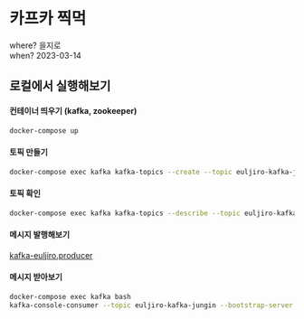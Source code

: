 # 카프카 찍먹
where? 을지로  
when? 2023-03-14

## 로컬에서 실행해보기

#### 컨테이너 띄우기 (kafka, zookeeper)
```bash
docker-compose up
```

#### 토픽 만들기
```bash
docker-compose exec kafka kafka-topics --create --topic euljiro-kafka-jungin --bootstrap-server kafka:9092 --replication-factor 1 --partitions 1
```

#### 토픽 확인
```bash
docker-compose exec kafka kafka-topics --describe --topic euljiro-kafka-jungin --bootstrap-server kafka:9092 
```

#### 메시지 발행해보기
[kafka-euljiro.producer](./src/kafka_euljiro/producer.clj)

#### 메시지 받아보기
```bash
docker-compose exec kafka bash
kafka-console-consumer --topic euljiro-kafka-jungin --bootstrap-server kafka:9092
```
